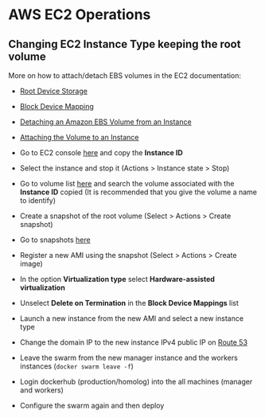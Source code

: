 # AWS EC2 Operations

## Changing EC2 Instance Type keeping the root volume

More on how to attach/detach EBS volumes in the EC2 documentation:

- [Root Device Storage](http://docs.amazonwebservices.com/AWSEC2/latest/UserGuide/RootDeviceStorage.html)
- [Block Device Mapping](http://docs.amazonwebservices.com/AWSEC2/latest/UserGuide/block-device-mapping-concepts.html)
- [Detaching an Amazon EBS Volume from an Instance](http://docs.amazonwebservices.com/AWSEC2/latest/UserGuide/ebs-detaching-volume.html)
- [Attaching the Volume to an Instance](http://docs.amazonwebservices.com/AWSEC2/latest/UserGuide/ebs-attaching-volume.html)


- Go to EC2 console [here](https://sa-east-1.console.aws.amazon.com/ec2/v2/home?region=sa-east-1#Instances:sort=desc:tag:Name) and copy the **Instance ID**
- Select the instance and stop it (Actions > Instance state > Stop)
- Go to volume list [here](https://sa-east-1.console.aws.amazon.com/ec2/v2/home?region=sa-east-1#Volumes:sort=volumeId) and search the volume associated with the **Instance ID** copied (It is recommended that you give the volume a name to identify)
- Create a snapshot of the root volume (Select > Actions > Create snapshot)
- Go to snapshots [here](https://sa-east-1.console.aws.amazon.com/ec2/v2/home?region=sa-east-1#Snapshots:sort=desc:startTime)
- Register a new AMI using the snapshot (Select > Actions > Create image)
- In the option **Virtualization type** select **Hardware-assisted virtualization**
- Unselect **Delete on Termination** in the **Block Device Mappings** list
- Launch a new instance from the new AMI and select a new instance type
- Change the domain IP to the new instance IPv4 public IP on [Route 53](https://console.aws.amazon.com/route53/home)
- Leave the swarm from the new manager instance and the workers instances (`docker swarm leave -f`)
- Login dockerhub (production/homolog) into the all machines (manager and workers)
- Configure the swarm again and then deploy
